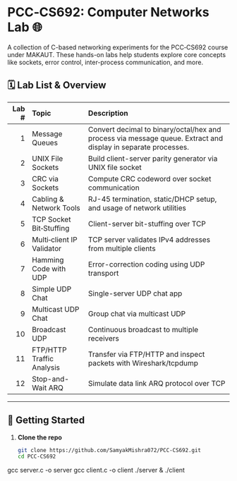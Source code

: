 # PCC‑CS692: Computer Networks Lab 🌐

A collection of C-based networking experiments for the PCC‑CS692 course under MAKAUT. These hands-on labs help students explore core concepts like sockets, error control, inter-process communication, and more.

## 🗓 Lab List & Overview

| Lab # | Topic | Description |
|------:|:------|:------------|
| 1 | Message Queues | Convert decimal to binary/octal/hex and process via message queue. Extract and display in separate processes. |
| 2 | UNIX File Sockets | Build client-server parity generator via UNIX file socket |
| 3 | CRC via Sockets | Compute CRC codeword over socket communication |
| 4 | Cabling & Network Tools | RJ-45 termination, static/DHCP setup, and usage of network utilities |
| 5 | TCP Socket Bit‑Stuffing | Client-server bit-stuffing over TCP |
| 6 | Multi‑client IP Validator | TCP server validates IPv4 addresses from multiple clients |
| 7 | Hamming Code with UDP | Error-correction coding using UDP transport |
| 8 | Simple UDP Chat | Single-server UDP chat app |
| 9 | Multicast UDP Chat | Group chat via multicast UDP |
| 10 | Broadcast UDP | Continuous broadcast to multiple receivers |
| 11 | FTP/HTTP Traffic Analysis | Transfer via FTP/HTTP and inspect packets with Wireshark/tcpdump |
| 12 | Stop-and-Wait ARQ | Simulate data link ARQ protocol over TCP |

---

## 📝 Getting Started

1. **Clone the repo**
   ```bash
   git clone https://github.com/SamyakMishra072/PCC-CS692.git
   cd PCC-CS692

gcc server.c -o server
gcc client.c -o client
./server &
./client
